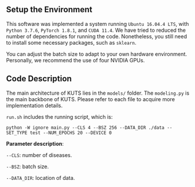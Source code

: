 ## Setup the Environment
This software was implemented a system running `Ubuntu 16.04.4 LTS`, with `Python 3.7.6`, `PyTorch 1.8.1`, and `CUDA 11.4`. We have tried to reduced the number of dependencies for running the code. Nonetheless, you still need to install some necessary packages, such as `sklearn`.

You can adjust the batch size to adapt to your own hardware environment. Personally, we recommend the use of four NVIDIA GPUs.

## Code Description
The main architecture of KUTS lies in the `models/` folder. The `modeling.py` is the main backbone of KUTS. Please refer to each file to acquire more implementation details. 

`run.sh` includes the running script, which is:
```
python -W ignore main.py --CLS 4 --BSZ 256 --DATA_DIR ./data --SET_TYPE test --NUM_EPOCHS 20 --DEVICE 0
```
**Parameter description**:

`--CLS`: number of diseases.

`--BSZ`: batch size.

`--DATA_DIR`: location of data.
```